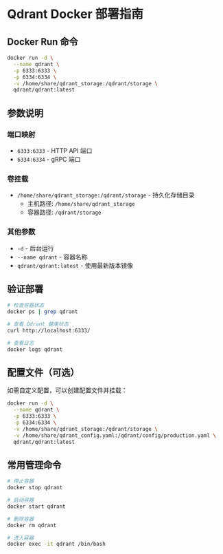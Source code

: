 # Qdrant Docker 部署指南

## Docker Run 命令

```bash
docker run -d \
  --name qdrant \
  -p 6333:6333 \
  -p 6334:6334 \
  -v /home/share/qdrant_storage:/qdrant/storage \
  qdrant/qdrant:latest
```

## 参数说明

### 端口映射
- `6333:6333` - HTTP API 端口
- `6334:6334` - gRPC 端口

### 卷挂载
- `/home/share/qdrant_storage:/qdrant/storage` - 持久化存储目录
  - 主机路径: `/home/share/qdrant_storage`
  - 容器路径: `/qdrant/storage`

### 其他参数
- `-d` - 后台运行
- `--name qdrant` - 容器名称
- `qdrant/qdrant:latest` - 使用最新版本镜像

## 验证部署

```bash
# 检查容器状态
docker ps | grep qdrant

# 查看 Qdrant 健康状态
curl http://localhost:6333/

# 查看日志
docker logs qdrant
```

## 配置文件（可选）

如需自定义配置，可以创建配置文件并挂载：

```bash
docker run -d \
  --name qdrant \
  -p 6333:6333 \
  -p 6334:6334 \
  -v /home/share/qdrant_storage:/qdrant/storage \
  -v /home/share/qdrant_config.yaml:/qdrant/config/production.yaml \
  qdrant/qdrant:latest
```

## 常用管理命令

```bash
# 停止容器
docker stop qdrant

# 启动容器
docker start qdrant

# 删除容器
docker rm qdrant

# 进入容器
docker exec -it qdrant /bin/bash
```